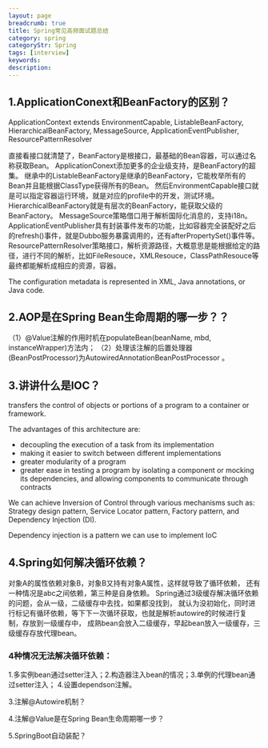 ```yaml
---
layout: page
breadcrumb: true
title: Spring常见高频面试题总结
category: spring
categoryStr: Spring
tags: [interview]
keywords:
description:
---
```


## 1.ApplicationConext和BeanFactory的区别？
ApplicationContext extends EnvironmentCapable, ListableBeanFactory, HierarchicalBeanFactory,
MessageSource, ApplicationEventPublisher, ResourcePatternResolver

直接看接口就清楚了，BeanFactory是根接口，最基础的Bean容器，可以通过名称获取Bean。
ApplicationConext添加更多的企业级支持，是BeanFactory的超集。
继承中的ListableBeanFactory是继承的BeanFactory，它能枚举所有的Bean并且能根据ClassType获得所有的Bean。
然后EnvironmentCapable接口就是可以指定容器运行环境，就是对应的profile中的开发，测试环境。
HierarchicalBeanFactory就是有层次的BeanFactory，能获取父级的BeanFactory。
MessageSource策略借口用于解析国际化消息的，支持i18n。
ApplicationEventPublisher具有封装事件发布的功能，比如容器完全装配好之后的refresh()事件，就是Dubbo服务暴露调用的，还有afterPropertySet()事件等。
ResourcePatternResolver策略接口，解析资源路径，大概意思是能根据给定的路径，进行不同的解析，比如FileResouce，XMLResouce，ClassPathResouce等
最终都能解析成相应的资源，容器。


The configuration metadata is represented in XML, Java annotations, or Java code.


## 2.AOP是在Spring Bean生命周期的哪一步？？
（1）@Value注解的作用时机在populateBean(beanName, mbd, instanceWrapper)方法内；
（2）处理该注解的后置处理器(BeanPostProcessor)为AutowiredAnnotationBeanPostProcessor 。

## 3.讲讲什么是IOC？
transfers the control of objects or portions of a program to a container or framework.

The advantages of this architecture are:
* decoupling the execution of a task from its implementation
* making it easier to switch between different implementations
* greater modularity of a program
* greater ease in testing a program by isolating a component or mocking its dependencies, and allowing components to communicate through contracts

We can achieve Inversion of Control through various mechanisms such as: Strategy design pattern, Service Locator pattern, Factory pattern, and Dependency Injection (DI).

Dependency injection is a pattern we can use to implement IoC

## 4.Spring如何解决循环依赖？
对象A的属性依赖对象B，对象B又持有对象A属性，这样就导致了循环依赖，
还有一种情况是abc之间依赖，第三种是自身依赖。
Spring通过3级缓存解决循环依赖的问题，会从一级，二级缓存中去找，如果都没找到，
就认为没初始化，同时进行标记有循环依赖，等下下一次循环获取，也就是解析autowire的时候进行复制，存放到一级缓存中，
成熟bean会放入二级缓存，早起bean放入一级缓存，三级缓存存放代理bean。

### 4种情况无法解决循环依赖：
1.多实例bean通过setter注入；2.构造器注入bean的情况；3.单例的代理bean通过setter注入； 4.设置dependson注解。

3.注解@Autowire机制？


4.注解@Value是在Spring Bean生命周期哪一步？


5.SpringBoot自动装配？
